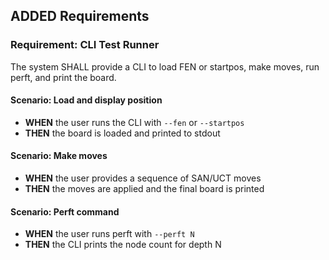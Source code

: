## ADDED Requirements
### Requirement: CLI Test Runner
The system SHALL provide a CLI to load FEN or startpos, make moves, run perft, and print the board.

#### Scenario: Load and display position
- **WHEN** the user runs the CLI with `--fen` or `--startpos`
- **THEN** the board is loaded and printed to stdout

#### Scenario: Make moves
- **WHEN** the user provides a sequence of SAN/UCT moves
- **THEN** the moves are applied and the final board is printed

#### Scenario: Perft command
- **WHEN** the user runs perft with `--perft N`
- **THEN** the CLI prints the node count for depth N
